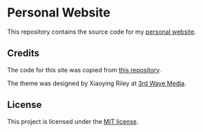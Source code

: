 # Personal Website

This repository contains the source code for my [personal website](https://kanearmstrong.com).

## Credits

The code for this site was copied from [this repository](https://github.com/sharu725/online-cv).

The theme was designed by Xiaoying Riley at [3rd Wave Media](http://themes.3rdwavemedia.com).

## License

This project is licensed under the [MIT license](LICENSE.txt).
